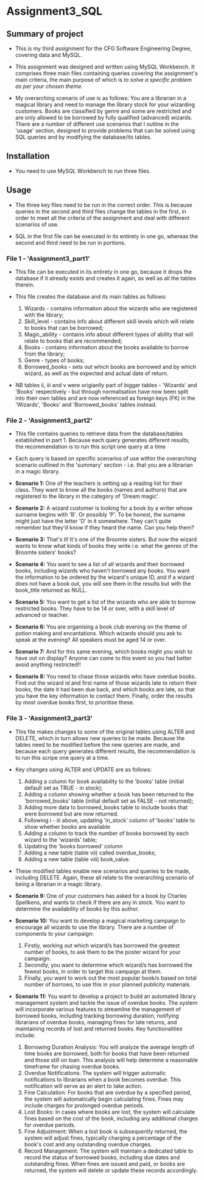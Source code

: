 # Assignment3_SQL

## Summary of project ##

* This is my third assignment for the CFG Software Engineering Degree, covering data and MySQL.

* This assignment was designed and written using MySQL Workbench. It comprises three main files containing queries covering the assignment's main criteria, the main purpose of which is *to solve a specific problem as per your chosen theme.*

* My overarching scenario of use is as follows: You are a librarian in a magical library and need to manage the library stock for your wizarding customers. Books are classified by genre and some are restricted and are only allowed to be borrowed by fully qualified (advanced) wizards. There are a number of different use scenarios that I outline in the 'usage' section, designed to provide problems that can be solved using SQL queries and by modifying the database/its tables.

## Installation ##

* You need to use MySQL Workbench to run three files.

## Usage ##

* The three key files need to be run in the correct order. This is because queries in the second and third files change the tables in the first, in order to meet all the criteria of the assignment and deal with different scenarios of use.

* SQL in the first file can be executed in its entirety in one go, whereas the second and third need to be run in portions.

### File 1 - 'Assignment3_part1' ###

* This file can be executed in its entirety in one go, because it drops the database if it already exists and creates it again, as well as all the tables therein.
  
* This file creates the database and its main tables as follows:
  1. Wizards - contains information about the wizards who are registered with the library;
  2. Skill_level -  contains info about different skill levels which will relate to books that can be borrowed;
  3. Magic_ability - contains info about different types of ability that will relate to books that are recommended;
  4. Books - contains information about the books available to borrow from the library;
  5. Genre - types of books;
  6. Borrowed_books - sets out which books are borrowed and by which wizard, as well as the expected and actual date of return.

* NB tables ii, iii and v were origianlly part of bigger tables - 'Wizards' and 'Books' respectively - but through normalisation have now been split into their own tables and are now referenced as foreign keys (FK) in the 'Wizards', 'Books' and 'Borrowed_books' tables instead.

### File 2 - 'Assignment3_part2' ### 

* This file contains queries to retrieve data from the database/tables established in part 1. Because each query generates different results, the recommendation is to run this script one query at a time

* Each query is based on specific scenarios of use within the overarching scenario outlined in the 'summary' section - i.e. that you are a librarian in a magic library.

* **Scenario 1:** One of the teachers is setting up a reading list for their class. They want to know all the books (names and authors) that are registered to the library in the category of 'Dream magic'.
* **Scenario 2:** A wizard customer is looking for a book by a writer whose surname begins with 'B'. Or possibly 'P'. To be honest, the surname might just have the letter 'D' in it somewhere. They can't quite remember but they'd know if they heard the name. Can you help them?
* **Scenario 3:** That's it! It's one of the Broomte sisters. But now the wizard wants to know what kinds of books they write i.e. what the genres of the Broomte sisters' books?
* **Scenario 4:** You want to see a list of all wizards and their borrowed books, including wizards who haven't borrowed any books. You want the information to be ordered by the wizard's unique ID, and if a wizard does not have a book out, you will see them in the results but with the book_title returned as NULL.
* **Scenario 5:** You want to get a list of the wizards who are able to borrow restricted books. They have to be 14 or over, with a skill level of advanced or teacher.
* **Scenario 6:** You are organising a book club evening on the theme of potion making and encantations. Which wizards should you ask to speak at the evening? All speakers must be aged 14 or over.
* **Scenario 7:** And for this same evening, which books might you wish to have out on display? Anyone can come to this event so you had better avoid anything restricted!!
* **Scenario 8:** You need to chase those wizards who have overdue books. Find out the wizard id and first name of those wizards late to return their books, the date it had been due back, and  which books are late, so that you have the key information to contact them. Finally, order the results by most overdue books first, to prioritise these.

### File 3 - 'Assignment3_part3' ### 

* This file makes changes to some of the original tables using ALTER and DELETE, which in turn allows new queries to be made. Because the tables need to be modified before the new queries are made, and because each query generates different results, the recommendation is to run this scripe one query at a time.
  
* Key changes using ALTER and UPDATE are as follows:
  
  1. Adding a column for book availability to the 'books' table (initial default set as TRUE - in stock);
  2. Adding a column showing whether a book has been returned to the 'borrowed_books' table (initial default set as FALSE - not returned);
  3. Adding more data to borrowed_books table to include books that were borrowed but are now returned.
  4. Following i - iii above, updating 'in_stock' column of 'books' table to show whether books are available
  5. Adding a column to track the number of books borrowed by each wizard to the 'wizards' table;
  6. Updating the 'books borrowed' column
  7. Adding a new table (table vii) called overdue_books;
  8. Adding a new table (table viii) book_value.

* These modified tables enable new scenarios and queries to be made, including DELETE. Again, these all relate to the overarching scenario of being a librarian in a magic library.

* **Scenario 9:** One of your customers has asked for a book by Charles Spellkens, and wants to check if there are any in stock. You want to determine the availability of books by this author.
* **Scenario 10:** You want to develop a magical marketing campaign to encourage all wizards to use the library. There are a number of components to your campaign:
  1. Firstly, working out which wizard/s has borrowed the greatest number of books, to ask them to be the poster wizard for your campaign.
  2. Secondly, you want to determine which wizard/s has borrowed the fewest books, in order to target this campaign at them.
  3. Finally, you want to work out the most popular book/s based on total number of borrows, to use this in your planned publicity materials.
* **Scenario 11:** You want to develop a project to build an automated library management system and tackle the issue of overdue books. The system will incorporate various features to streamline the management of borrowed books, including tracking borrowing duration, notifying librarians of overdue books, managing fines for late returns, and maintaining records of lost and returned books. Key functionalities include:
  1. Borrowing Duration Analysis: You will analyze the average length of time books are borrowed, both for books that have been returned and those still on loan. This analysis will help determine a reasonable timeframe for chasing overdue books.
  2. Overdue Notifications: The system will trigger automatic notifications to librarians when a book becomes overdue. This notification will serve as an alert to take action.
  3. Fine Calculation: For books that are overdue by a specified period, the system will automatically begin calculating fines. Fines may include charges for prolonged overdue periods.
  4. Lost Books: In cases where books are lost, the system will calculate fines based on the cost of the book, including any additional charges for overdue periods.
  5. Fine Adjustment: When a lost book is subsequently returned, the system will adjust fines, typically charging a percentage of the book's cost and any outstanding overdue charges.
  6. Record Management: The system will maintain a dedicated table to record the status of borrowed books, including due dates and outstanding fines. When fines are issued and paid, or books are returned, the system will delete or update these records accordingly.
